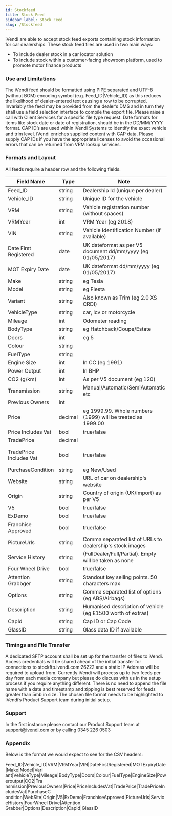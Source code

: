 ```yaml
---
id: Stockfeed
title: Stock Feed
sidebar_label: Stock Feed
slug: /Stockfeed
---
```


iVendi are able to accept stock feed exports containing stock information for car dealerships. These stock feed files are used in two main ways:

-	To include dealer stock in a car locator solution 
-	To include stock within a customer-facing showroom platform, used to promote motor finance products 

### Use and Limitations 

The iVendi feed should be formatted using PIPE separated and UTF-8 (without BOM) encoding symbol (e.g. Feed_ID|Vehicle_ID) as this reduces the likelihood of dealer-entered text causing a row to be corrupted. 
Invariably the feed may be provided from the dealer’s DMS and in turn they shall use a field selection interface to compile the export file. Please raise a call with Client Services for a specific file type request. 
Date formats for items like stock date or date of registration, should be in the DD/MM/YYYY format. CAP ID’s are used within iVendi Systems to identify the exact vehicle and trim level. 
iVendi enriches supplied content with CAP data. Please supply CAP IDs if you have the appropriate licenses to avoid the occasional errors that can be returned from VRM lookup services. 

### Formats and Layout

All feeds require a header row and the following fields.

| Field Name              | Type    | Note                                                        | Mandatory               |
|-------------------------|---------|-------------------------------------------------------------|-------------------------|
| Feed_ID                 | string  | Dealership Id (unique per dealer)                           | Y                       |
| Vehicle_ID              | string  | Unique ID for the vehicle                                   | Y                       |
| VRM                     | string  | Vehicle registration number (without spaces)                | Y                       |
| VRMYear                 | int     | VRM Year (eg 2018)                                          | N                       |
| VIN                     | string  | Vehicle Identification Number (if available)                | N                       |
| Date First Registered   | date    | UK dateformat as per V5 document dd/mm/yyyy (eg 01/05/2017) | N                       |
| MOT Expiry Date         | date    | UK dateformat dd/mm/yyyy (eg 01/05/2017)                    | N                       |
| Make                    | string  | eg Tesla                                                    | Y                       |
| Model                   | string  | eg Fiesta                                                   | Y                       |
| Variant                 | string  | Also known as Trim (eg 2.0 XS CRDI)                         | N                       |
| VehicleType             | string  | car, lcv or motorcycle                                      | Y                       |
| Mileage                 | int     | Odometer reading                                            | Y                       |
| BodyType                | string  | eg Hatchback/Coupe/Estate                                   | Y                       |
| Doors                   | int     | eg 5                                                        | N                       |
| Colour                  | string  |                                                             | N                       |
| FuelType                | string  |                                                             | N                       |
| Engine Size             | int     | In CC (eg 1991)                                             | N                       |
| Power Output            | int     | In BHP                                                      | N                       |
| CO2 (g/km)              | int     | As per V5 document (eg 120)                                 | N                       |
| Transmission            | string  | Manual/Automatic/SemiAutomatic etc                          | N                       |
| Previous Owners         | int     |                                                             | N                       |
| Price                   | decimal | eg 1999.99. Whole numbers (1999) will be treated as 1999.00 | Y                       |
| Price Includes Vat      | bool    | true/false                                                  | Y                       |
| TradePrice              | decimal |                                                             | N                       |
| TradePrice Includes Vat | bool    | true/false                                                  | Y if TradePrice is true |
| PurchaseCondition       | string  | eg New/Used                                                 | Y                       |
| Website                 | string  | URL of car on dealership's website                          | N                       |
| Origin                  | string  | Country of origin (UK/Import) as per V5                     | N                       |
| V5                      | bool    | true/false                                                  | N                       |
| ExDemo                  | bool    | true/false                                                  | N                       |
| Franchise Approved      | bool    | true/false                                                  | N                       |
| PictureUrls             | string  | Comma separated list of URLs to dealership's stock images   | Y                       |
| Service History         | string  | (FullDealer/Full/Partial). Empty will be taken as none      | N                       |
| Four Wheel Drive        | bool    | true/false                                                  | N                       |
| Attention Grabbger      | string  | Standout key selling points. 50 characters max              | N                       |
| Options                 | string  | Comma separated list of options (eg ABS/Airbags)            | Y                       |
| Description             | string  | Humanised description of vehicle (eg £1500 worth of extras) | Y                       |
| CapId                   | string  | Cap ID or Cap Code                                          | N                       |
| GlassID                 | string  | Glass data ID if available                                  | N                       |

### Timings and File Transfer 
A dedicated SFTP account shall be set up for the transfer of files to iVendi. Access credentials will be shared ahead of the initial transfer for connections to stockftp.ivendi.com:26222 and a static IP Address will be required to upload from. Currently iVendi will process up to two feeds per day from each media company but please do discuss with us in the setup process if you require anything different. There is no need to append the file name with a date and timestamp and zipping is best reserved for feeds greater than 5mb in size. The chosen file format needs to be highlighted to iVendi’s Product Support team during initial setup. 

### Support 
In the first instance please contact our Product Support team at support@ivendi.com or by calling 0345 226 0503 

### Appendix 
Below is the format we would expect to see for the CSV headers:

Feed_ID|Vehicle_ID|VRM|VRMYear|VIN|DateFirstRegistered|MOTExpiryDate|Make|Model|Vari ant|VehicleType|Mileage|BodyType|Doors|Colour|FuelType|EngineSize|Poweroutput|CO2|Tra nsmission|PreviousOwners|Price|PriceIncludesVat|TradePrice|TradePriceIncludesVat|PurchaseC ondition|WebSite|Origin|V5|ExDemo|FranchiseApproved|PictureUrls|ServiceHistory|FourWheel Drive|Attention Grabber|Options|Description|CapId|GlassID 

